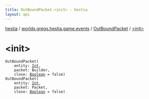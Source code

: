 ```yaml
---
title: OutBoundPacket.<init> - hestia
layout: api
---
```


<div class='api-docs-breadcrumbs'><a href="../../index.html">hestia</a> / <a href="../index.html">worlds.gregs.hestia.game.events</a> / <a href="index.html">OutBoundPacket</a> / <a href="./-init-.html">&lt;init&gt;</a></div>

# &lt;init&gt;

<div class="signature"><code><span class="identifier">OutBoundPacket</span><span class="symbol">(</span><br/>&nbsp;&nbsp;&nbsp;&nbsp;<span class="parameterName" id="worlds.gregs.hestia.game.events.OutBoundPacket$<init>(kotlin.Int, world.gregs.hestia.core.network.packets.Packet.Builder, kotlin.Boolean)/entity">entity</span><span class="symbol">:</span>&nbsp;<a href="https://kotlinlang.org/api/latest/jvm/stdlib/kotlin/-int/index.html"><span class="identifier">Int</span></a><span class="symbol">, </span><br/>&nbsp;&nbsp;&nbsp;&nbsp;<span class="parameterName" id="worlds.gregs.hestia.game.events.OutBoundPacket$<init>(kotlin.Int, world.gregs.hestia.core.network.packets.Packet.Builder, kotlin.Boolean)/packet">packet</span><span class="symbol">:</span>&nbsp;<span class="identifier">Builder</span><span class="symbol">, </span><br/>&nbsp;&nbsp;&nbsp;&nbsp;<span class="parameterName" id="worlds.gregs.hestia.game.events.OutBoundPacket$<init>(kotlin.Int, world.gregs.hestia.core.network.packets.Packet.Builder, kotlin.Boolean)/close">close</span><span class="symbol">:</span>&nbsp;<a href="https://kotlinlang.org/api/latest/jvm/stdlib/kotlin/-boolean/index.html"><span class="identifier">Boolean</span></a>&nbsp;<span class="symbol">=</span>&nbsp;false<span class="symbol">)</span></code></div>

<div class="signature"><code><span class="identifier">OutBoundPacket</span><span class="symbol">(</span><br/>&nbsp;&nbsp;&nbsp;&nbsp;<span class="parameterName" id="worlds.gregs.hestia.game.events.OutBoundPacket$<init>(kotlin.Int, world.gregs.hestia.core.network.packets.Packet, kotlin.Boolean)/entity">entity</span><span class="symbol">:</span>&nbsp;<a href="https://kotlinlang.org/api/latest/jvm/stdlib/kotlin/-int/index.html"><span class="identifier">Int</span></a><span class="symbol">, </span><br/>&nbsp;&nbsp;&nbsp;&nbsp;<span class="parameterName" id="worlds.gregs.hestia.game.events.OutBoundPacket$<init>(kotlin.Int, world.gregs.hestia.core.network.packets.Packet, kotlin.Boolean)/packet">packet</span><span class="symbol">:</span>&nbsp;<span class="identifier">Packet</span><span class="symbol">, </span><br/>&nbsp;&nbsp;&nbsp;&nbsp;<span class="parameterName" id="worlds.gregs.hestia.game.events.OutBoundPacket$<init>(kotlin.Int, world.gregs.hestia.core.network.packets.Packet, kotlin.Boolean)/close">close</span><span class="symbol">:</span>&nbsp;<a href="https://kotlinlang.org/api/latest/jvm/stdlib/kotlin/-boolean/index.html"><span class="identifier">Boolean</span></a>&nbsp;<span class="symbol">=</span>&nbsp;false<span class="symbol">)</span></code></div>
